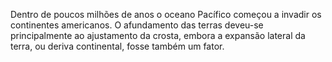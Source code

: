 ﻿Dentro de poucos milhões de anos o oceano Pacífico começou a invadir os continentes americanos. O afundamento das terras deveu-se principalmente ao ajustamento da crosta, embora a expansão lateral da terra, ou deriva continental, fosse também um fator.
